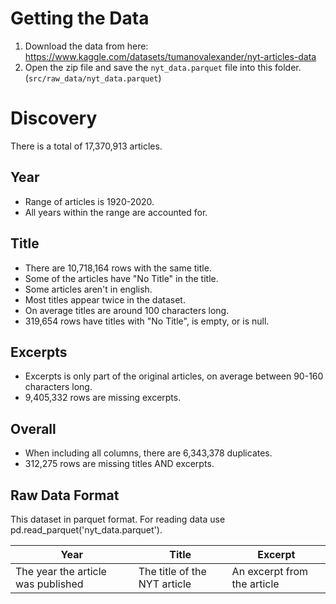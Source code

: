 # Getting the Data
1. Download the data from here: https://www.kaggle.com/datasets/tumanovalexander/nyt-articles-data
1. Open the zip file and save the `nyt_data.parquet` file into this folder. (`src/raw_data/nyt_data.parquet`)


# Discovery
There is a total of 17,370,913 articles.

## Year
- Range of articles is 1920-2020.
- All years within the range are accounted for.

## Title
- There are 10,718,164 rows with the same title.
- Some of the articles have "No Title" in the title.
- Some articles aren't in english.
- Most titles appear twice in the dataset.
- On average titles are around 100 characters long.
- 319,654 rows have titles with "No Title", is empty, or is null.

## Excerpts
- Excerpts is only part of the original articles, on average between 90-160 characters long.
- 9,405,332 rows are missing excerpts.

## Overall
- When including all columns, there are 6,343,378 duplicates.
- 312,275 rows are missing titles AND excerpts.

## Raw Data Format
This dataset in parquet format. For reading data use pd.read_parquet('nyt_data.parquet').

|Year|Title|Excerpt|
|---|---|---|
|The year the article was published|The title of the NYT article|An excerpt from the article|

